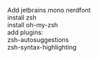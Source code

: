 Add jetbrains mono nerdfont  
install zsh  
install oh-my-zsh  
add plugins:  
zsh-autosuggestions  
zsh-syntax-highlighting
